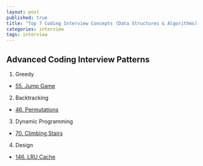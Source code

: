 ```yaml
---
layout: post
published: true
title: "Top 7 Coding Interview Concepts (Data Structures & Algorithms) - Basic III"
categories: interview
tags: interview 
---
```


## Advanced Coding Interview Patterns

1. Greedy
- [55. Jump Game](https://leetcode.com/problems/jump-game/)

2. Backtracking
- [46. Permutations](https://leetcode.com/problems/permutations/solution/)

3. Dynamic Programming
- [70. Climbing Stairs](https://leetcode.com/problems/climbing-stairs/)

4. Design
- [146. LRU Cache](https://leetcode.com/problems/lru-cache/)
